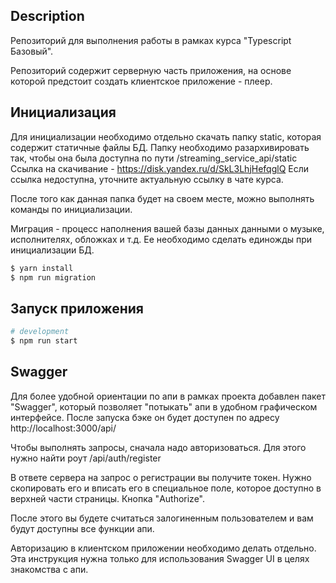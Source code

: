 ## Description

Репозиторий для выполнения работы в рамках курса "Typescript Базовый".

Репозиторий содержит серверную часть приложения, на основе которой предстоит создать клиентское приложение - плеер.

## Инициализация

Для инициализации необходимо отдельно скачать папку static, которая содержит статичные файлы БД. Папку необходимо разархивировать так, чтобы она была доступна по пути /streaming_service_api/static
Ссылка на скачивание - https://disk.yandex.ru/d/SkL3LhjHefqglQ Если ссылка недоступна, уточните актуальную ссылку в чате курса.

После того как данная папка будет на своем месте, можно выполнять команды по инициализации.

Миграция - процесс наполнения вашей базы данных данными о музыке, исполнителях, обложках и т.д. Ее необходимо сделать единожды при инициализации БД.

```bash
$ yarn install
$ npm run migration
```

## Запуск приложения

```bash
# development
$ npm run start
```

## Swagger

Для более удобной ориентации по апи в рамках проекта добавлен пакет "Swagger", который позволяет "потыкать" апи в удобном графическом интерфейсе. После запуска бэке он будет доступен по адресу http://localhost:3000/api/

Чтобы выполнять запросы, сначала надо авторизоваться. Для этого нужно найти роут /api/auth/register

В ответе сервера на запрос о регистрации вы получите токен. Нужно скопировать его и вписать его в специальное поле, которое доступно в верхней части страницы. Кнопка "Authorize".

После этого вы будете считаться залогиненным пользователем и вам будут доступны все функции апи.

Авторизацию в клиентском приложении необходимо делать отдельно. Эта инструкция нужна только для использования Swagger UI в целях знакомства с апи.
